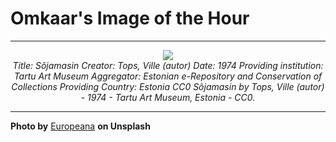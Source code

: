 # Omkaar's Image of the Hour

---

<div align="center">

<a href="https://unsplash.com/photos/floating-abstract-ship-above-a-colorful-scene-twg_6h4K_ig">
  <img src="https://images.unsplash.com/photo-1748285279198-16f3bd3f80f3?crop=entropy&cs=tinysrgb&fit=max&fm=jpg&ixid=M3w3NjA2Nzh8MHwxfHJhbmRvbXx8fHx8fHx8fDE3NDk1NjQwMDB8&ixlib=rb-4.1.0&q=80&w=1080" style="max-width:100%; height:auto;">
</a>

<br>
<i>Title: Sõjamasin Creator: Tops, Ville (autor) Date: 1974 Providing institution: Tartu Art Museum Aggregator: Estonian e-Repository and Conservation of Collections Providing Country: Estonia CC0 Sõjamasin by Tops, Ville (autor) - 1974 - Tartu Art Museum, Estonia - CC0.</i>

</div>

---

**Photo by** [Europeana](https://unsplash.com/@europeana) **on Unsplash**
